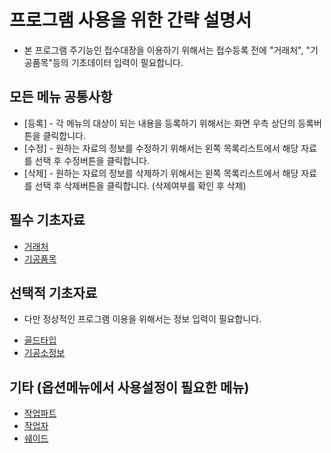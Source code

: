 # 프로그램 사용을 위한 간략 설명서
* 본 프로그램 주기능인 접수대장을 이용하기 위해서는 접수등록 전에 "거래처", "기공품목"등의 기초데이터 입력이 필요합니다.
## 모든 메뉴 공통사항
* [등록] - 각 메뉴의 대상이 되는 내용을 등록하기 위해서는 화면 우측 상단의 등록버튼을 클릭합니다.
* [수정] - 원하는 자료의 정보를 수정하기 위해서는 왼쪽 목록리스트에서 해당 자료를 선택 후 수정버튼을 클릭합니다.
* [삭제] - 원하는 자료의 정보를 삭제하기 위해서는 왼쪽 목록리스트에서 해당 자료를 선택 후 삭제버튼을 클릭합니다. (삭제여부를 확인 후 삭제)

## 필수 기초자료
* [거래처](../menu/거래처)
* [기공품목](../menu/기공품목)

## 선택적 기초자료
 - 다만 정상적인 프로그램 이용을 위해서는 정보 입력이 필요합니다.
* [골드타입](../menu/골드타입)
* [기공소정보](../menu/기공소정보)

## 기타 (옵션메뉴에서 사용설정이 필요한 메뉴)
* [작업파트](../menu/작업파트)
* [작업자](../menu/작업자)
* [쉐이드](../menu/쉐이드)
